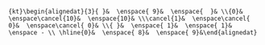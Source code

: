 `{kt}\begin{alignedat}{3}{ }&  \enspace{ 9}&  \enspace{  }& \\{0}&  \enspace\cancel{10}&  \enspace{10}& \\\cancel{1}&  \enspace\cancel{ 0}&  \enspace\cancel{ 0}& \\{ }&  \enspace{ 1}&  \enspace{ 1}& \enspace - \\ \hline{0}&  \enspace{ 8}&  \enspace{ 9}&\end{alignedat}`
